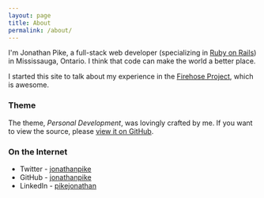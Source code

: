 ```yaml
---
layout: page
title: About
permalink: /about/
---
```




I'm Jonathan Pike, a full-stack web developer (specializing in [Ruby on Rails](http://rubyonrails.org/)) in Mississauga, Ontario.  I think that code can make the world a better place. 

I started this site to talk about my experience in the [Firehose Project](http://www.thefirehoseproject.com/), which is awesome.  

### Theme

The theme, _Personal Development_, was lovingly crafted by me.  If you want to view the source, please [view it on GitHub](https://github.com/jonathanpike/jonathanpike.net).

### On the Internet

- Twitter - [jonathanpike](https://twitter.com/jonathanpike)
- GitHub - [jonathanpike](https://github.com/jonathanpike)
- LinkedIn - [pikejonathan](https://ca.linkedin.com/in/pikejonathan)

